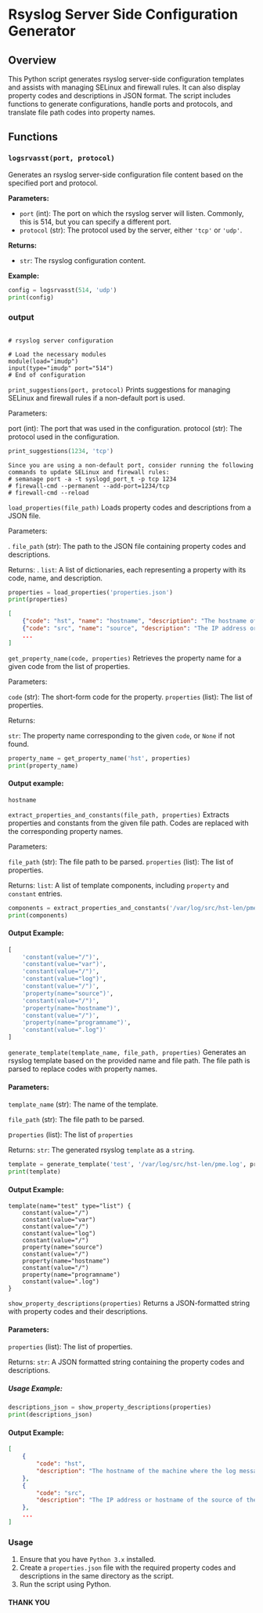# Rsyslog Server Side Configuration Generator

## Overview

This Python script generates rsyslog server-side configuration templates and assists with managing SELinux and firewall rules. It can also display property codes and descriptions in JSON format. The script includes functions to generate configurations, handle ports and protocols, and translate file path codes into property names.

## Functions

### `logsrvasst(port, protocol)`

Generates an rsyslog server-side configuration file content based on the specified port and protocol.

**Parameters:**
- `port` (int): The port on which the rsyslog server will listen. Commonly, this is 514, but you can specify a different port.
- `protocol` (str): The protocol used by the server, either `'tcp'` or `'udp'`.

**Returns:**
- `str`: The rsyslog configuration content.

**Example:**

```python
config = logsrvasst(514, 'udp')
print(config)
```

### output
```plaintext

# rsyslog server configuration

# Load the necessary modules
module(load="imudp") 
input(type="imudp" port="514")
# End of configuration
```

`print_suggestions(port, protocol)`
Prints suggestions for managing SELinux and firewall rules if a non-default port is used.

Parameters:

port (int): The port that was used in the configuration.
protocol (str): The protocol used in the configuration.

```python
print_suggestions(1234, 'tcp')
```

```plaintext
Since you are using a non-default port, consider running the following commands to update SELinux and firewall rules:
# semanage port -a -t syslogd_port_t -p tcp 1234
# firewall-cmd --permanent --add-port=1234/tcp
# firewall-cmd --reload
```

`load_properties(file_path)`
Loads property codes and descriptions from a JSON file.

Parameters:

. `file_path` (str): The path to the JSON file containing property codes and descriptions.

Returns:
. `list`: A list of dictionaries, each representing a property with its code, name, and description.

```python
properties = load_properties('properties.json')
print(properties)
```
```json
[
    {"code": "hst", "name": "hostname", "description": "The hostname of the machine where the log message was originated."},
    {"code": "src", "name": "source", "description": "The IP address or hostname of the source of the log message."},
    ...
]
```

`get_property_name(code, properties)`
Retrieves the property name for a given code from the list of properties.

Parameters:

`code` (str): The short-form code for the property.
`properties` (list): The list of properties.

Returns:

`str`: The property name corresponding to the given `code`, or `None` if not found.

```python
property_name = get_property_name('hst', properties)
print(property_name)
```
#### Output example:
```plaintext
hostname
```
`extract_properties_and_constants(file_path, properties)`
Extracts properties and constants from the given file path. Codes are replaced with the corresponding property names.

Parameters:

`file_path` (str): The file path to be parsed.
`properties` (list): The list of properties.

Returns:
`list`: A list of template components, including `property` and `constant` entries.

```python
components = extract_properties_and_constants('/var/log/src/hst-len/pme.log', properties)
print(components)
```
#### Output Example:
```python
[
    'constant(value="/")',
    'constant(value="var")',
    'constant(value="/")',
    'constant(value="log")',
    'constant(value="/")',
    'property(name="source")',
    'constant(value="/")',
    'property(name="hostname")',
    'constant(value="/")',
    'property(name="programname")',
    'constant(value=".log")'
]
```

`generate_template(template_name, file_path, properties)`
Generates an rsyslog template based on the provided name and file path. The file path is parsed to replace codes with property names.

####  Parameters:

`template_name` (str): The name of the template.

`file_path` (str): The file path to be parsed.

p`roperties` (list): The list of `properties`

Returns:
`str`: The generated rsyslog `template` as a `string`.

```python
template = generate_template('test', '/var/log/src/hst-len/pme.log', properties)
print(template)
```

#### Output Example:
```plaintext
template(name="test" type="list") {
    constant(value="/")
    constant(value="var")
    constant(value="/")
    constant(value="log")
    constant(value="/")
    property(name="source")
    constant(value="/")
    property(name="hostname")
    constant(value="/")
    property(name="programname")
    constant(value=".log")
}
```

`show_property_descriptions(properties)`
Returns a JSON-formatted string with property codes and their descriptions.

#### Parameters:

`properties` (list): The list of properties.

Returns:
`str`: A JSON formatted string containing the property codes and descriptions.

##### Usage Example:
```python
descriptions_json = show_property_descriptions(properties)
print(descriptions_json)
```
#### Output Example:
```json
[
    {
        "code": "hst",
        "description": "The hostname of the machine where the log message was originated."
    },
    {
        "code": "src",
        "description": "The IP address or hostname of the source of the log message."
    },
    ...
]
```

### Usage
1. Ensure that you have `Python 3.x` installed.
2. Create a `properties.json` file with the required property codes and descriptions in the same directory as the script.
3. Run the script using Python.

#### THANK YOU